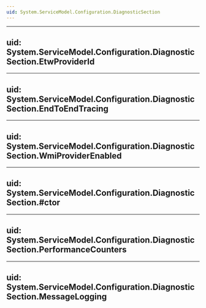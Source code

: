 ```yaml
---
uid: System.ServiceModel.Configuration.DiagnosticSection
---
```


---
uid: System.ServiceModel.Configuration.DiagnosticSection.EtwProviderId
---

---
uid: System.ServiceModel.Configuration.DiagnosticSection.EndToEndTracing
---

---
uid: System.ServiceModel.Configuration.DiagnosticSection.WmiProviderEnabled
---

---
uid: System.ServiceModel.Configuration.DiagnosticSection.#ctor
---

---
uid: System.ServiceModel.Configuration.DiagnosticSection.PerformanceCounters
---

---
uid: System.ServiceModel.Configuration.DiagnosticSection.MessageLogging
---
